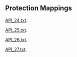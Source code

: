 ## Protection Mappings
[API_24.txt](https://natidroid.github.io/API_24.txt).

[API_25.txt](https://natidroid.github.io/API_25.txt).

[API_26.txt](https://natidroid.github.io/API_26.txt).

[API_27.txt](https://natidroid.github.io/API_27.txt).
